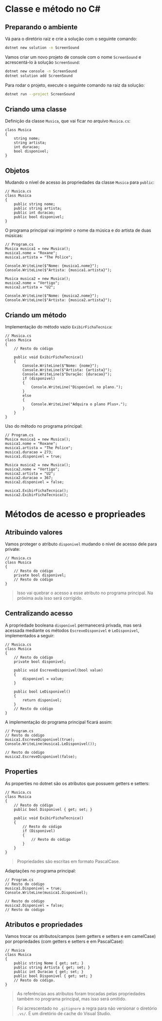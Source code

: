# Classe e método no C#
## Preparando o ambiente

Vá para o diretório raiz e crie a solução com o seguinte comando:

```bash
dotnet new solution -n ScreenSound
```
Vamos criar um novo projeto de console com o nome `ScreenSound` e acrescentá-lo à solução `ScreenSound`:

```bash
dotnet new console -n ScreenSound
dotnet solution add ScreenSound
```
Para rodar o projeto, execute o seguinte comando na raiz da solução:

```bash
dotnet run --project ScreenSound
```

## Criando uma classe
Definição da classe `Musica`, que vai ficar no arquivo `Musica.cs`:
```CSharp
class Musica
{
    string nome;
    string artista;
    int duracao;
    bool disponivel;
}
```
## Objetos
Mudando o nível de acesso às propriedades da classe `Musica` para `public`:
```CSharp
// Musica.cs
class Musica
{
    public string nome;
    public string artista;
    public int duracao;
    public bool disponivel;
}
```

O programa principal vai imprimir o nome da música e do artista de duas músicas:
```CSharp
// Program.cs
Musica musica1 = new Musica();
musica1.nome = "Roxane";
musica1.artista = "The Police";

Console.WriteLine($"Nome: {musica1.nome}");
Console.WriteLine($"Artista: {musica1.artista}");

Musica musica2 = new Musica();
musica2.nome = "Vertigo";
musica2.artista = "U2";

Console.WriteLine($"Nome: {musica2.nome}");
Console.WriteLine($"Artista: {musica2.artista}");
```

## Criando um método
Implementação do método vazio `ExibirFichaTecnica`:
```CSharp
// Musica.cs
class Musica
{
    // Resto do código

    public void ExibirFichaTecnica()
    {
        Console.WriteLine($"Nome: {nome}");
        Console.WriteLine($"Artista: {artista}");
        Console.WriteLine($"Duração: {duracao}");
        if (disponivel)
        {
            Console.WriteLine("Disponível no plano.");
        }
        else
        {
            Console.WriteLine("Adquira o plano Plus+.");
        }
    }
}
```

Uso do método no programa principal:
```CSharp
// Program.cs
Musica musica1 = new Musica();
musica1.nome = "Roxane";
musica1.artista = "The Police";
musica1.duracao = 273;
musica1.disponivel = true;

Musica musica2 = new Musica();
musica2.nome = "Vertigo";
musica2.artista = "U2";
musica2.duracao = 367;
musica2.disponivel = false;

musica1.ExibirFichaTecnica();
musica2.ExibirFichaTecnica();
```
# Métodos de acesso e proprieades
## Atribuindo valores
Vamos proteger o atributo `disponivel` mudando o nível de acesso dele para private:
```CSharp
// Musica.cs
class Musica
{
    // Resto do código
    private bool disponivel;
    // Resto do código
}
```
> Isso vai quebrar o acesso a esse atributo no programa principal. Na próxima aula isso será corrigido.

## Centralizando acesso
A propriedade booleana `disponível` permanecerá privada, mas será acessada mediante os métodos `EscreveDisponivel` e `LeDisponivel`, implementados a seguir:

```CSharp
// Musica.cs
class Musica
{
    // Resto do código
    private bool disponivel;

    public void EscreveDisponivel(bool value)
    {
        disponivel = value;
    }

    public bool LeDisponivel()
    {
        return disponivel;
    }
    // Resto do código
}
```

A implementação do programa principal ficará assim:
```CSharp
// Program.cs
// Resto do código
musica1.EscreveDisponivel(true);
Console.WriteLine(musica1.LeDisponivel());

// Resto do código
musica2.EscreveDisponivel(false);
```
## Properties
As properties no dotnet são os atributos que possuem getters e setters:
```CSharp
// Musica.cs
class Musica
{
    // Resto do código
    public bool Disponivel { get; set; } 

    public void ExibirFichaTecnica()
    {
        // Resto do código
        if (Disponivel)
        {
            // Resto do código
        }
    }
}
```
> Propriedades são escritas em formato PascalCase.

Adaptações no programa principal:
```CSharp
// Program.cs
// Resto do código
musica1.Disponivel = true; 
Console.WriteLine(musica1.Disponivel);

// Resto do código
musica2.Disponivel = false;
// Resto do código
```

## Atributos e propriedades
Vamos trocar os atributos/campos (sem getters e setters e em camelCase) por propriedades (com getters e setters e em PascalCase):
```CSharp
// Musica
class Musica
{
    public string Nome { get; set; }
    public string Artista { get; set; }
    public int Duracao { get; set; }
    public bool Disponivel { get; set; }
    // Resto do código.
}
```
> As referências aos atributos foram trocadas pelas propriedades também no programa principal, mas isso será omitido.

> Foi acrescentado no `.gitignore` a regra para não versionar o diretório `.vs/`. É um diretório de cache do Visual Studio.
